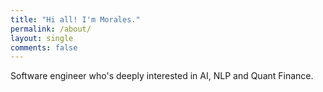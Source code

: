 ```yaml
---
title: "Hi all! I'm Morales."
permalink: /about/
layout: single
comments: false
---
```


Software engineer who's deeply interested in AI, NLP and Quant Finance.

